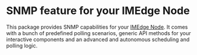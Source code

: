 SNMP feature for your IMEdge Node
=================================

This package provides SNMP capabilities for your [IMEdge Node](https://github.com/im-edge/node).
It comes with a bunch of predefined polling scenarios, generic API methods for your interactive
components and an advanced and autonomous scheduling and polling logic.
